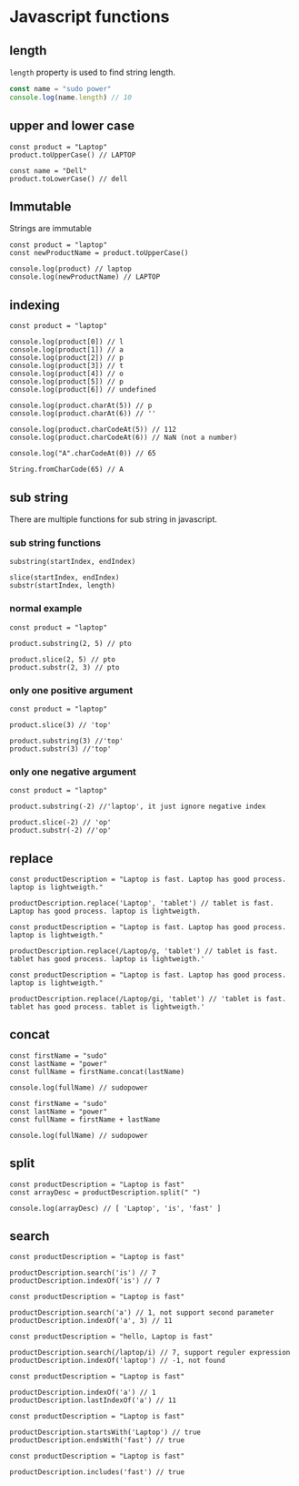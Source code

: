 # Javascript functions

## length

`length` property is used to find string length.

```js
const name = "sudo power"
console.log(name.length) // 10
```

## upper and lower case

```
const product = "Laptop"
product.toUpperCase() // LAPTOP

const name = "Dell"
product.toLowerCase() // dell
```

## Immutable

Strings are immutable

```
const product = "laptop"
const newProductName = product.toUpperCase()

console.log(product) // laptop
console.log(newProductName) // LAPTOP
```

## indexing
```
const product = "laptop"

console.log(product[0]) // l
console.log(product[1]) // a
console.log(product[2]) // p
console.log(product[3]) // t
console.log(product[4]) // o
console.log(product[5]) // p
console.log(product[6]) // undefined

console.log(product.charAt(5)) // p
console.log(product.charAt(6)) // ''

console.log(product.charCodeAt(5)) // 112
console.log(product.charCodeAt(6)) // NaN (not a number)

console.log("A".charCodeAt(0)) // 65

String.fromCharCode(65) // A
```

## sub string

There are multiple functions for sub string in javascript.

### sub string functions
```
substring(startIndex, endIndex)

slice(startIndex, endIndex)
substr(startIndex, length)
```

### normal example
```
const product = "laptop"

product.substring(2, 5) // pto

product.slice(2, 5) // pto
product.substr(2, 3) // pto
```

### only one positive argument
```
const product = "laptop"

product.slice(3) // 'top'

product.substring(3) //'top'
product.substr(3) //'top'
```

### only one negative argument
```
const product = "laptop"

product.substring(-2) //'laptop', it just ignore negative index

product.slice(-2) // 'op'
product.substr(-2) //'op'
```

## replace

```
const productDescription = "Laptop is fast. Laptop has good process. laptop is lightweigth."

productDescription.replace('Laptop', 'tablet') // tablet is fast. Laptop has good process. laptop is lightweigth.
```

```
const productDescription = "Laptop is fast. Laptop has good process. laptop is lightweigth."

productDescription.replace(/Laptop/g, 'tablet') // tablet is fast. tablet has good process. laptop is lightweigth.'
```

```
const productDescription = "Laptop is fast. Laptop has good process. laptop is lightweigth."

productDescription.replace(/Laptop/gi, 'tablet') // 'tablet is fast. tablet has good process. tablet is lightweigth.'
```

## concat

```
const firstName = "sudo"
const lastName = "power"
const fullName = firstName.concat(lastName)

console.log(fullName) // sudopower
```

```
const firstName = "sudo"
const lastName = "power"
const fullName = firstName + lastName

console.log(fullName) // sudopower
```

## split

```
const productDescription = "Laptop is fast"
const arrayDesc = productDescription.split(" ") 

console.log(arrayDesc) // [ 'Laptop', 'is', 'fast' ]
```

## search

```
const productDescription = "Laptop is fast"

productDescription.search('is') // 7
productDescription.indexOf('is') // 7
```

```
const productDescription = "Laptop is fast"

productDescription.search('a') // 1, not support second parameter
productDescription.indexOf('a', 3) // 11
```

```
const productDescription = "hello, Laptop is fast"

productDescription.search(/laptop/i) // 7, support reguler expression
productDescription.indexOf('laptop') // -1, not found
```

```
const productDescription = "Laptop is fast"

productDescription.indexOf('a') // 1
productDescription.lastIndexOf('a') // 11
```

```
const productDescription = "Laptop is fast"

productDescription.startsWith('Laptop') // true
productDescription.endsWith('fast') // true
```

```
const productDescription = "Laptop is fast"

productDescription.includes('fast') // true
```
